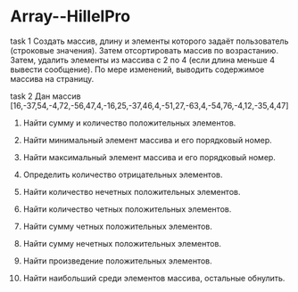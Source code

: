 # Array--HillelPro

task 1 Создать массив, длину и элементы которого задаёт пользователь (строковые значения). Затем отсортировать массив по возрастанию. Затем, удалить элементы из массива с 2 по 4 (если длина меньше 4 вывести сообщение). По мере изменений, выводить содержимое массива на страницу.

task 2 Дан массив [16,-37,54,-4,72,-56,47,4,-16,25,-37,46,4,-51,27,-63,4,-54,76,-4,12,-35,4,47]

1) Найти сумму и количество положительных элементов.

2) Найти минимальный элемент массива и его порядковый номер.

3) Найти максимальный элемент массива и его порядковый номер.

4) Определить количество отрицательных элементов.

5) Найти количество нечетных положительных элементов.

6) Найти количество четных положительных элементов.

7) Найти сумму четных положительных элементов.

8) Найти сумму нечетных положительных элементов.

9) Найти произведение положительных элементов.

10) Найти наибольший среди элементов массива, остальные обнулить.
